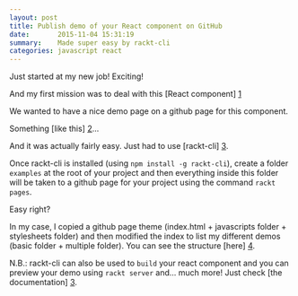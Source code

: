 ```yaml
---
layout: post
title: Publish demo of your React component on GitHub
date:       2015-11-04 15:31:19
summary:    Made super easy by rackt-cli
categories: javascript react
---
```


Just started at my new job! Exciting!

And my first mission was to deal with this [React component] [1]

We wanted to have a nice demo page on a github page for this component.

Something [like this] [2]...

And it was actually fairly easy. Just had to use [rackt-cli] [3].

Once rackt-cli is installed (using `npm install -g rackt-cli`), create a folder `examples` at the root of your project and then everything inside this folder will be taken to a github page for your project using the command `rackt pages`.

Easy right?

In my case, I copied a github page theme (index.html + javascripts folder + stylesheets folder) and then modified the index to list my different demos (basic folder + multiple folder). You can see the structure [here] [4].

N.B.: rackt-cli can also be used to `build` your react component and you can preview your demo using `rackt server` and... much more! Just check [the documentation] [3].

  [1]: https://github.com/springload/react-svg-icon
  [2]: https://springload.github.io/react-svg-icon/
  [3]: https://github.com/mzabriskie/rackt-cli
  [4]: https://github.com/springload/react-svg-icon/tree/master/examples